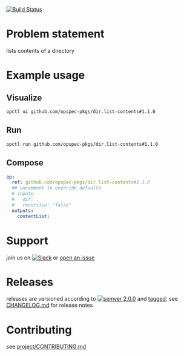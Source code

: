 [![Build Status](https://github.com/opspec-pkgs/dir.list-contents/workflows/build/badge.svg?branch=main)](https://github.com/opspec-pkgs/dir.list-contents/actions?query=workflow%3Abuild+branch%3Amain)

# Problem statement

lists contents of a directory

# Example usage

## Visualize

```shell
opctl ui github.com/opspec-pkgs/dir.list-contents#1.1.0
```

## Run

```
opctl run github.com/opspec-pkgs/dir.list-contents#1.1.0
```

## Compose

```yaml
op:
  ref: github.com/opspec-pkgs/dir.list-contents#1.1.0
  ## uncomment to override defaults
  # inputs:
  #   dir: .
  #   recursive: "false"
  outputs:
    contentList:
```

# Support

join us on
[![Slack](https://img.shields.io/badge/slack-opctl-E01563.svg)](https://join.slack.com/t/opctl/shared_invite/zt-51zodvjn-Ul_UXfkhqYLWZPQTvNPp5w)
or
[open an issue](https://github.com/opspec-pkgs/dir.list-contents/issues)

# Releases

releases are versioned according to
[![semver 2.0.0](https://img.shields.io/badge/semver-2.0.0-brightgreen.svg)](http://semver.org/spec/v2.0.0.html)
and [tagged](https://git-scm.com/book/en/v2/Git-Basics-Tagging); see
[CHANGELOG.md](CHANGELOG.md) for release notes

# Contributing

see
[project/CONTRIBUTING.md](https://github.com/opspec-pkgs/project/blob/main/CONTRIBUTING.md)
